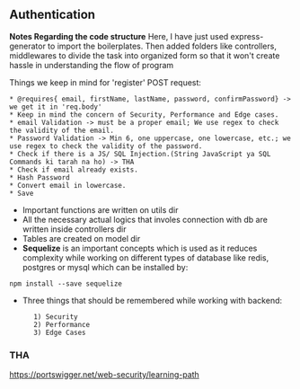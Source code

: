 ## Authentication

**Notes Regarding the code structure**
Here, I have just used express-generator to import the boilerplates.
Then added folders like controllers, middlewares to divide the task into organized form so that it won't create hassle in understanding the flow of program

Things we keep in mind for 'register' POST request:
```
* @requires{ email, firstName, lastName, password, confirmPassword} -> we get it in 'req.body'
* Keep in mind the concern of Security, Performance and Edge cases.
* email Validation -> must be a proper email; We use regex to check the validity of the email.
* Password Validation -> Min 6, one uppercase, one lowercase, etc.; we use regex to check the validity of the password.
* Check if there is a JS/ SQL Injection.(String JavaScript ya SQL Commands ki tarah na ho) -> THA
* Check if email already exists.
* Hash Password
* Convert email in lowercase.
* Save
```




* Important functions are written on utils dir
* All the necessary actual logics that involes connection with db are written inside controllers dir
* Tables are created on model dir
* **Sequelize** is an important concepts which is used as it reduces complexity while working on different types of database like redis, postgres or mysql which can be installed by:
```
npm install --save sequelize
```

* Three things that should be remembered while working with backend:
```
      1) Security
      2) Performance
      3) Edge Cases
```

### THA
https://portswigger.net/web-security/learning-path

